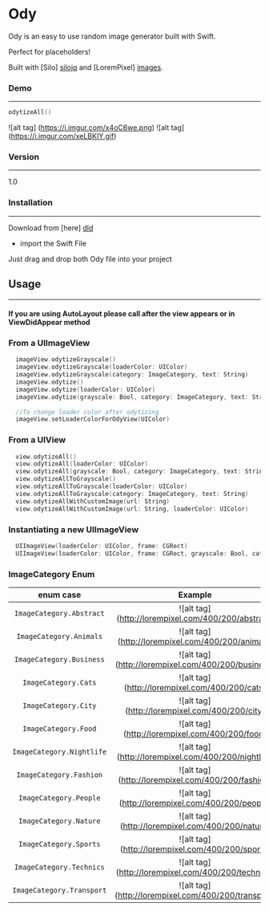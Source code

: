 # Ody

Ody is an easy to use random image generator built with Swift.

Perfect for placeholders!

Built with [Silo] [silojq] and [LoremPixel] [images].

### Demo
---

```swift 
odytizeAll()
``` 

![alt tag] (https://i.imgur.com/x4oC6we.png)  ![alt tag] (https://i.imgur.com/xeLBKIY.gif)

### Version
---
1.0

### Installation
---

Download from [here] [dld]
- import the Swift File

Just drag and drop both Ody file into your project

## Usage
---

#### If you are using AutoLayout please call after the view appears or in ViewDidAppear method

### From a UIImageView
```swift
  imageView.odytizeGrayscale()
  imageView.odytizeGrayscale(loaderColor: UIColor)
  imageView.odytizeGrayscale(category: ImageCategory, text: String)
  imageView.odytize()
  imageView.odytize(loaderColor: UIColor)
  imageView.odytize(grayscale: Bool, category: ImageCategory, text: String)
  
  //To change loader color after odytizing
  imageView.setLoaderColorForOdyView(UIColor)
```

### From a UIView
```swift
  view.odytizeAll()
  view.odytizeAll(loaderColor: UIColor)
  view.odytizeAll(grayscale: Bool, category: ImageCategory, text: String, loaderColor: UIColor)
  view.odytizeAllToGrayscale()
  view.odytizeAllToGrayscale(loaderColor: UIColor)
  view.odytizeAllToGrayscale(category: ImageCategory, text: String)
  view.odytizeAllWithCustomImage(url: String)
  view.odytizeAllWithCustomImage(url: String, loaderColor: UIColor)
```

### Instantiating a new UIImageView
```swift
  UIImageView(loaderColor: UIColor, frame: CGRect)
  UIImageView(loaderColor: UIColor, frame: CGRect, grayscale: Bool, category: ImageCategory, text: String)
```

### ImageCategory Enum

| enum case  | Example  |
| :------------: |:---------------:|
| ``ImageCategory.Abstract``     | ![alt tag] (http://lorempixel.com/400/200/abstract) |
| ``ImageCategory.Animals``     | ![alt tag] (http://lorempixel.com/400/200/animals) |
| ``ImageCategory.Business`` | ![alt tag] (http://lorempixel.com/400/200/business) |
|``ImageCategory.Cats``| ![alt tag] (http://lorempixel.com/400/200/cats) |
|``ImageCategory.City``| ![alt tag] (http://lorempixel.com/400/200/city) |
|``ImageCategory.Food``| ![alt tag] (http://lorempixel.com/400/200/food)|
|``ImageCategory.Nightlife``| ![alt tag] (http://lorempixel.com/400/200/nightlife)|
|``ImageCategory.Fashion``| ![alt tag] (http://lorempixel.com/400/200/fashion)|
|``ImageCategory.People``| ![alt tag] (http://lorempixel.com/400/200/people)|
|``ImageCategory.Nature``| ![alt tag] (http://lorempixel.com/400/200/nature)|
|``ImageCategory.Sports``| ![alt tag] (http://lorempixel.com/400/200/sports)|
|``ImageCategory.Technics``| ![alt tag] (http://lorempixel.com/400/200/technics)|
|``ImageCategory.Transport``| ![alt tag] (http://lorempixel.com/400/200/transport)|

[//]: # (These are reference links used in the body of this note and get stripped out when the markdown processor does its job. There is no need to format nicely because it shouldn't be seen. Thanks SO - http://stackoverflow.com/questions/4823468/store-comments-in-markdown-syntax)


   [dld]: <https://github.com/josejuanqm/Ody/blob/master/Ody/Ody.swift.zip?raw=true>
   [silojq]: <https://github.com/josejuanqm/Silo>
   [images]: <http://lorempixel.com/>


